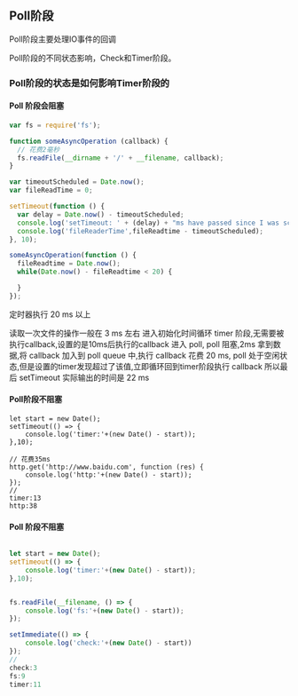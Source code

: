 ## Poll阶段

Poll阶段主要处理IO事件的回调

Poll阶段的不同状态影响，Check和Timer阶段。


### Poll阶段的状态是如何影响Timer阶段的


#### Poll 阶段会阻塞
```javascript
var fs = require('fs');

function someAsyncOperation (callback) {
  // 花费2毫秒
  fs.readFile(__dirname + '/' + __filename, callback);
}

var timeoutScheduled = Date.now();
var fileReadTime = 0;

setTimeout(function () {
  var delay = Date.now() - timeoutScheduled;
  console.log('setTimeout: ' + (delay) + "ms have passed since I was scheduled");
  console.log('fileReaderTime',fileReadtime - timeoutScheduled);
}, 10);

someAsyncOperation(function () {
  fileReadtime = Date.now();
  while(Date.now() - fileReadtime < 20) {

  }
});
```
定时器执行 20 ms 以上

读取一次文件的操作一般在 3 ms 左右
进入初始化时间循环
timer 阶段,无需要被执行callback,设置的是10ms后执行的callback
进入 poll, poll 阻塞,2ms 拿到数据,将 callback 加入到 poll queue 中,执行 callback 花费 20 ms, poll 处于空闲状态,但是设置的timer发现超过了该值,立即循环回到timer阶段执行 callback
所以最后 setTimeout 实际输出的时间是 22 ms

#### Poll阶段不阻塞
```
let start = new Date();
setTimeout(() => {
    console.log('timer:'+(new Date() - start));
},10);

// 花费35ms
http.get('http://www.baidu.com', function (res) {
    console.log('http:'+(new Date() - start));
});
//
timer:13
http:38
```



#### Poll 阶段不阻塞
```javascript

let start = new Date();
setTimeout(() => {
    console.log('timer:'+(new Date() - start));
},10);


fs.readFile(__filename, () => {
    console.log('fs:'+(new Date() - start));
});

setImmediate(() => {
    console.log('check:'+(new Date() - start))
});
//
check:3
fs:9
timer:11
```
